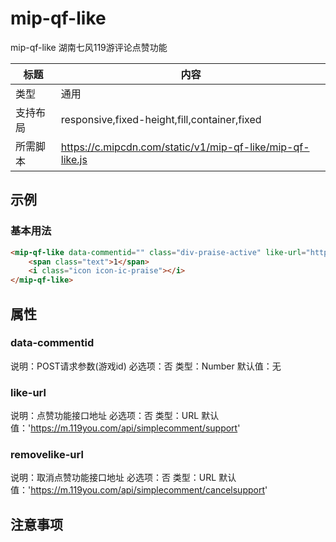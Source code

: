# mip-qf-like

mip-qf-like 湖南七风119游评论点赞功能

标题|内容
----|----
类型|通用
支持布局|responsive,fixed-height,fill,container,fixed
所需脚本|https://c.mipcdn.com/static/v1/mip-qf-like/mip-qf-like.js

## 示例

### 基本用法
```html
<mip-qf-like data-commentid="" class="div-praise-active" like-url="https://www.easy-mock.com/mock/5c0f88505324d050e6ab19fa/m.119you.com/api/simplecomment/support" removelike-url="https://www.easy-mock.com/mock/5c0f88505324d050e6ab19fa/m.119you.com/api/simplecomment/cancelsupport">
    <span class="text">1</span>
    <i class="icon icon-ic-praise"></i>
</mip-qf-like>
```

## 属性

### data-commentid

说明：POST请求参数(游戏id)
必选项：否
类型：Number
默认值：无

### like-url

说明：点赞功能接口地址
必选项：否
类型：URL
默认值：'https://m.119you.com/api/simplecomment/support'

### removelike-url

说明：取消点赞功能接口地址
必选项：否
类型：URL
默认值：'https://m.119you.com/api/simplecomment/cancelsupport'

## 注意事项

